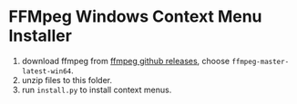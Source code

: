 # FFMpeg Windows Context Menu Installer

1. download ffmpeg from [ffmpeg github releases](https://github.com/BtbN/FFmpeg-Builds/releases), choose `ffmpeg-master-latest-win64`.
2. unzip files to this folder.
3. run `install.py` to install context menus.
